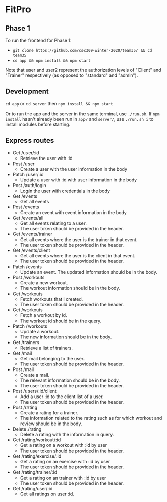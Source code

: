 # FitPro

## Phase 1
To run the frontend for Phase 1:

- `git clone https://github.com/csc309-winter-2020/team35/ && cd team35`
- `cd app && npm install && npm start`

Note that user and user2 represent the authorization levels of "Client" and "Trainer" respectively (as opposed to "standard" and "admin"). 

## Development
`cd app` or `cd server` then `npm install && npm start`

Or to run the app and the server in the same terminal, use `./run.sh`. If `npm install` hasn't already been run in `app/` and `server/`, use `./run.sh i` to install modules before starting.

## Express routes

- Get /user/:id 
  - Retrieve the user with :id
- Post /user
  - Create a user with the user information in the body
- Patch /user/:id
  - Update a user with :id with user information in the body
- Post /auth/login
  - Login the user with credentials in the body
- Get /events
  - Get all events
- Post /events
  - Create an event with event information in the body
- Get /events/all
  - Get all events relating to a user. 
  - The user token should be provided in the header.
- Get /events/trainer
  - Get all events where the user is the trainer in that event. 
  - The user token should be provided in the header.
- Get /events/client
  - Get all events where the user is the client in that event. 
  - The user token should be provided in the header.
- Patch /events
  - Update an event. The updated information should be in the body.
- Post /workouts
  - Create a new workout.
  - The workout information should be in the body.
- Get /workouts
  - Fetch workouts that I created.
  - The user token should be provided in the header.
- Get /workouts
  - Fetch a workout by id.
  - The workout id should be in the query.
- Patch /workouts
  - Update a workout.
  - The new information should be in the body.
- Get /trainers
  - Retrieve a list of trainers.
- Get /mail
  - Get mail belonging to the user.
  - The user token should be provided in the header.
- Post /mail
  - Create a mail.
  - The relevant information should be in the body.
  - The user token should be provided in the header.
- Post /users/:id/client
  - Add a user :id to the client list of a user.
  - The user token should be provided in the header.
- Post /rating
  - Create a rating for a trainer.
  - The information related to the rating such as for which workout and review should be in the body.
- Delete /rating
  - Delete a rating with the information in query.
- Get /rating/workout/:id
  - Get a rating on a workout with :id by user
  - The user token should be provided in the header.
- Get /rating/exercise/:id
  - Get a rating on an exercise with :id by user 
  - The user token should be provided in the header. 
- Get /rating/trainer/:id
  - Get a rating on an trainer with :id by user
  - The user token should be provided in the header. 
- Get /rating/user/:id
  - Get all ratings on user :id.
